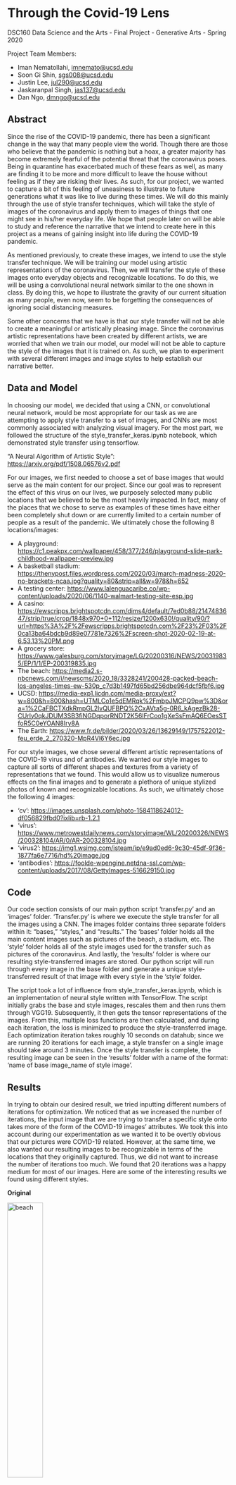 # Through the Covid-19 Lens

DSC160 Data Science and the Arts - Final Project - Generative Arts - Spring 2020

Project Team Members: 
- Iman Nematollahi, imnemato@ucsd.edu
- Soon Gi Shin, sgs008@ucsd.edu
- Justin Lee, jul290@ucsd.edu
- Jaskaranpal Singh, jas137@ucsd.edu
- Dan Ngo, dmngo@ucsd.edu

## Abstract
Since the rise of the COVID-19 pandemic, there has been a significant change in the way that many people view the world. Though there are those who believe that the pandemic is nothing but a hoax, a greater majority has become extremely fearful of the potential threat that the coronavirus poses. Being in quarantine has exacerbated much of these fears as well, as many are finding it to be more and more difficult to leave the house without feeling as if they are risking their lives. As such, for our project, we wanted to capture a bit of this feeling of uneasiness to illustrate to future generations what it was like to live during these times. We will do this mainly through the use of style transfer techniques, which will take the style of images of the coronavirus and apply them to images of things that one might see in his/her everyday life. We hope that people later on will be able to study and reference the narrative that we intend to create here in this project as a means of gaining insight into life during the COVID-19 pandemic.
  
As mentioned previously, to create these images, we intend to use the style transfer technique. We will be training our model using artistic representations of the coronavirus. Then, we will transfer the style of these images onto everyday objects and recognizable locations. To do this, we will be using a convolutional neural network similar to the one shown in class. By doing this, we hope to illustrate the gravity of our current situation as many people, even now, seem to be forgetting the consequences of ignoring social distancing measures.

Some other concerns that we have is that our style transfer will not be able to create a meaningful or artistically pleasing image. Since the coronavirus artistic representations have been created by different artists, we are worried that when we train our model, our model will not be able to capture the style of the images that it is trained on. As such, we plan to experiment with several different images and image styles to help establish our narrative better.


## Data and Model

In choosing our model, we decided that using a CNN, or convolutional neural network, would be most appropriate for our task as we are attempting to apply style transfer to a set of images, and CNNs are most commonly associated with analyzing visual imagery. For the most part, we followed the structure of the style_transfer_keras.ipynb notebook, which demonstrated style transfer using tensorflow. 

“A Neural Algorithm of Artistic Style”:  https://arxiv.org/pdf/1508.06576v2.pdf


For our images, we first needed to choose a set of base images that would serve as the main content for our project. Since our goal was to represent the effect of this virus on our lives, we purposely selected many public locations that we believed to be the most heavily impacted. In fact, many of the places that we chose to serve as examples of these times have either been completely shut down or are currently limited to a certain number of people as a result of the pandemic. We ultimately chose the following 8 locations/images:
 
- A playground: https://c1.peakpx.com/wallpaper/458/377/246/playground-slide-park-childhood-wallpaper-preview.jpg
- A basketball stadium: https://thenypost.files.wordpress.com/2020/03/march-madness-2020-no-brackets-ncaa.jpg?quality=80&strip=all&w=978&h=652
- A testing center: https://www.lalenguacaribe.co/wp-content/uploads/2020/06/1140-walmart-testing-site-esp.jpg
- A casino: https://ewscripps.brightspotcdn.com/dims4/default/7ed0b88/2147483647/strip/true/crop/1848x970+0+112/resize/1200x630!/quality/90/?url=https%3A%2F%2Fewscripps.brightspotcdn.com%2F23%2F03%2F0ca13ba64bdcb9d89e07781e7326%2Fscreen-shot-2020-02-19-at-6.53.13%20PM.png 
- A grocery store: https://www.galesburg.com/storyimage/LG/20200316/NEWS/200319835/EP/1/1/EP-200319835.jpg 
- The beach: https://media2.s-nbcnews.com/i/newscms/2020_18/3328241/200428-packed-beach-los-angeles-times-ew-530p_c7d3b1497fd65bd256dbe964dcf5fbf6.jpg 
- UCSD: https://media-exp1.licdn.com/media-proxy/ext?w=800&h=800&hash=UTMLCo1e5dEMRqk%2FmbpJMCPQ9pw%3D&ora=1%2CaFBCTXdkRmpGL2lvQUFBPQ%2CxAVta5g-0R6_kAgezBk28-CUrly0qkJDUM3SB3fiNGDqporRNDT2K56IFrCoo1gXeSsFmAQ6EOesSTfoR5C0eYOAN8Iry8A
- The Earth:
https://www.fr.de/bilder/2020/03/26/13629149/1757522012-feu_erde_2_270320-MpR4Vl6Y6ec.jpg

For our style images, we chose several different artistic representations of the COVID-19 virus and of antibodies. We wanted our style images to capture all sorts of different shapes and textures from a variety of representations that we found. This would allow us to visualize numerous effects on the final images and to generate a plethora of unique stylized photos of known and recognizable locations. As such, we ultimately chose the following 4 images:

- ‘cv’:
https://images.unsplash.com/photo-1584118624012-df056829fbd0?ixlib=rb-1.2.1
- ‘virus’: https://www.metrowestdailynews.com/storyimage/WL/20200326/NEWS/200328104/AR/0/AR-200328104.jpg
- ‘virus2’: https://img1.wsimg.com/isteam/ip/e9ad0ed6-9c30-45df-9f36-1877fa6e7716/hd%20image.jpg
- ‘antibodies’: https://foolde-wpengine.netdna-ssl.com/wp-content/uploads/2017/08/GettyImages-516629150.jpg

## Code

Our code section consists of our main python script ‘transfer.py’ and an ‘images’ folder. ‘Transfer.py’ is where we execute the style transfer for all the images using a CNN. The images folder contains three separate folders within it: “bases,” “styles,” and “results.” The ‘bases’ folder holds all the main content images such as pictures of the beach, a stadium, etc. The ‘style’ folder holds all of the style images used for the transfer such as pictures of the coronavirus. And lastly, the ‘results’ folder is where our resulting style-transferred images are stored. Our python script will run through every image in the base folder and generate a unique style-transferred result of that image with every style in the ‘style’ folder. 

The script took a lot of influence from style_transfer_keras.ipynb, which is an implementation of neural style written with TensorFlow. The script initially grabs the base and style images, rescales them and then runs them through VGG19. Subsequently, it then gets the tensor representations of the images. From this, multiple loss functions are then calculated, and during each iteration, the loss is minimized to produce the style-transferred image. Each optimization iteration takes roughly 10 seconds on datahub; since we are running 20 iterations for each image, a style transfer on a single image should take around 3 minutes. Once the style transfer is complete, the resulting image can be seen in the ‘results’ folder with a name of the format: ‘name of base image_name of style image’.

## Results

In trying to obtain our desired result, we tried inputting different numbers of iterations for optimization. We noticed that as we increased the number of iterations, the input image that we are trying to transfer a specific style onto takes more of the form of the COVID-19 images’ attributes. We took this into account during our experimentation as we wanted it to be overtly obvious that our pictures were COVID-19 related. However, at the same time, we also wanted our resulting images to be recognizable in terms of the locations that they originally captured. Thus, we did not want to increase the number of iterations too much. We found that 20 iterations was a happy medium for most of our images. Here are some of the interesting results we found using different styles.

**Original**

<img src="https://github.com/ucsd-dsc-arts/dsc160-final-dsc160-final-group6/blob/master/data/bases/beach.jpeg" width="40%" height="40%" title="beach">

**Style**

<img src="https://github.com/ucsd-dsc-arts/dsc160-final-dsc160-final-group6/blob/master/data/styles/cv.jpg" width="40%" height="40%" title="cv">

**Result**

<img src="https://github.com/ucsd-dsc-arts/dsc160-final-dsc160-final-group6/blob/master/results/result_beach_cv.png" width="40%" height="40%" title="beach_cv">

One of the base images that we decided to use was that of a crowded beach, something that used to be a common sight before the coronavirus pandemic. We performed style transfer on this image, using a different image of a rendering of the actual COVID-19 virus. The resulting image can be seen above. In the generated image, we can see that the style transfer seems to have replaced all of the people that were captured in the original image with black silhouettes outlined in red, similar to what thermal imaging might show. Some individuals from the base photo also now appear to be translucent in the generated image, which gives them a ghost-like appearance. The people highlighted in red also establish a violent and threatening mood. In general, applying the style transfer onto the image of the beach definitely gives it a more ominous, dangerous feel. 

**Original**

<img src="https://github.com/ucsd-dsc-arts/dsc160-final-dsc160-final-group6/blob/master/data/bases/casino.png" width="40%" height="40%" title="casino">

**Style**

<img src="https://github.com/ucsd-dsc-arts/dsc160-final-dsc160-final-group6/blob/master/data/styles/virus2.jpg" width="40%" height="40%" title="virus2">

**Result**

<img src="https://github.com/ucsd-dsc-arts/dsc160-final-dsc160-final-group6/blob/master/results/result_casino_virus2.png" width="40%" height="40%" title="casino_virus2">

Another one of the base images that we used was this picture of a relatively uncrowded casino, taken somewhat recently to serve as an example of some businesses deciding to reopen, perhaps prematurely. We performed a style transfer on the image, using a rendering of what the COVID-19 virus may look like in the bloodstream. The resulting image, displayed above, was interesting in that the tone and feel of the image was completely different from that of the many of the other style transferred images, including the first one that we discussed above. Rather than being off-putting or “dangerous”, this style-transferred image gave off a more “cartoony” feel. One could almost imagine the image created here being displayed in an art gallery or perhaps appearing in a scene from Osmosis Jones. In general, this style transfer definitely gave off a more artistic vibe more so than did most of the other style transfers that were generated in this project. 

**Original**

<img src="https://github.com/ucsd-dsc-arts/dsc160-final-dsc160-final-group6/blob/master/data/bases/testing.jpg" width="40%" height="40%" title="testing">

**Style**

<img src="https://github.com/ucsd-dsc-arts/dsc160-final-dsc160-final-group6/blob/master/data/styles/antibodies.jpg" width="40%" height="40%" title="antibodies">

**Result**

<img src="https://github.com/ucsd-dsc-arts/dsc160-final-dsc160-final-group6/blob/master/results/result_testing_antibodies.png" width="40%" height="40%" title="testing_antibodies">

The base image for this style transfer is one that depicts the distribution of virus testing kits using an image of antibodies as the style template. In the original image, the amount of protective gear being worn by the health official represents the need for safety, but consequently it also corresponds to the presence of danger. On the other hand, the image of the antibodies’ blue color attempts to shed a more positive outlook or feel to the image, as antibodies generally tend to be beneficial, and we can see that this is so in the generated image. We can also see that because the antibodies consist of smaller spherical particles that are bonded together, there are many objects in the resulting image that look as if they consist of many small circular components. This is best exemplified through the health official’s face shield as it appears to be entirely made of such particles. And lastly, we can also see that the style transfer process has much difficulty in dealing with the sky as it attempts to texture the shadows of the sky in the background.

**Original**

<img src="https://github.com/ucsd-dsc-arts/dsc160-final-dsc160-final-group6/blob/master/data/bases/earth.jpg" width="40%" height="40%" title="earth">

**Style**

<img src="https://github.com/ucsd-dsc-arts/dsc160-final-dsc160-final-group6/blob/master/data/styles/virus.jpg" width="40%" height="40%" title="virus">

**Result**

<img src="https://github.com/ucsd-dsc-arts/dsc160-final-dsc160-final-group6/blob/master/results/result_earth_virus.png" width="40%" height="40%" title="earth_virus">

The base image for this style transfer is a picture of the Earth which uses a much smoother representation of the coronavirus as its style template. As you may know, the Earth is something that is familiar to everyone simply because it is our home. It is the only place that we know is able to sustain life, and because life exists here, viruses exist as well to infect it. As such, looking at the resulting image, we can see that it is essentially covered in splotches, showing that the neural network heavily favored the protein spikes of the virus during the style transfer. What is also interesting is that the splotches were applied to the image in such a way that did not construct the Earth with the anatomy of the virus nor did it make the Earth look like the virus. Instead, the resulting image is much more reminiscent of microbes under a microscope. The splotches that are present in the entire image has the effect of making the Earth look contaminated, which is exactly how people perceive it now during this time.

## Discussion

Our plan to show how rampant and pervasive COVID-19 currently is proved to be successful. By using style transfer, we are able to transform any image’s style and form to that of our COVID-19 virus images. As intended, the resulting images give the viewer different impressions of how COVID-19 has taken control of the world similar to how the style of the COVID-19 images has taken over the base images. The resulting images also signify how these familiar places no longer look or function as they regularly did before the coronavirus pandemic.  Overall, we attempted to exemplify all of the feelings commonly expressed during the COVID-19 outbreak through our resulting style transfer images.

Compared to more traditional artwork, our approach was unique in that we did not have to manually draw up anything or have anything specific planned or thought up. While we did have a message that we intended to convey, our thought process only required thinking of which two images or ideas could go together in order to evoke that notion within the viewer. For our examples, we took locations that we thought our audience may know and combined them with artistic representations of the COVID-19 virus because we thought that taking someplace familiar and giving it a virus-like representation would best imply the invisible threat. We did not know exactly what our end product would look like, which contrasts with traditional approaches to doing artwork where the artist generally knows what to expect. As such, all of our resulting images are a product of trial and error. In fact, we had to try different parameters and inputs many times in order to find the aesthetic that we wanted. 

COVID-19 has transformed the lives of all people around the globe. By transferring the styles from the artistic renderings of the COVID-19 virus onto places that we are familiar with, we hope that our audience, or anyone who has been affected by the COVID-19 pandemic, in general, is able to relate to these images that we have generated. Seeing these familiar places overlaid with the style and form of the coronavirus, we wanted to remind people of some of the things that the COVID-19 virus has taken from us. Showing locations, such as UCSD and the beach, in the style of the COVID-19 virus renderings also serves to illustrate, in an exaggerated way, how the presence of COVID-19 has caused various locations to be physically altered. 

Like most, if not all, generative art, there are a range of ethical concerns associated with style transfer. For one, art generated by this method, by design, requires one to draw from other art styles, so the generated art isn’t completely “unique”. Furthermore, this type of art has limited human input. Art is usually defined as being the manifestation of human creativity or imagination. Some may argue that the “art” being generated here is only partially, if at all, fitting of the common definition of art. Essentially, and this criticism isn’t limited to only this form of generative art, art generated through style transfer blurs the line between what may be considered and what may not. Some of the other usual criticisms that are aimed at generative art, mainly those concerning the ability to fake something, probably don’t apply here, as it’s pretty obvious to see that these images are doctored, but this may change in the future, and may be a point of consideration for the creators and users of this tool. 

For the future, we would like to implement a real-time style transfer tool. We would like users to be able to apply style transfer directly onto what their webcam is seeing, so they too can create COVID-19 related artwork. Also, they would not have to go through the trial and error process like we did as they would be able to immediately see the result of the style transfer. Hopefully, this creates yet another way for us to show people how we felt during these precarious times.


## Team Roles

- Iman Nematollahi: Data, Code, part of Discussion
- Justin Lee: Part of Discussion, Result, and Slides
- Soon Gi Shin: Abstract, Proofreading, part of Results, part of Discussion
- Jaskaranpal Singh: Discussion, Result, and Slides
- Dan Ngo: Discussion, Results, Slides

## Technical Notes and Dependencies

- See imports in .py file
- Unzipped Images folder and .py file must be in the same directory in order to run properly.

## Reference

https://github.com/roberttwomey/dsc160-code/blob/master/examples/style_transfer_tensorflow/style_transfer_keras.ipynb

https://towardsdatascience.com/light-on-math-machine-learning-intuitive-guide-to-neural-style-transfer-ef88e46697ee

https://www.pyimagesearch.com/2018/08/27/neural-style-transfer-with-opencv/

https://nico-opendata.jp/publish/neural-style-synthesizer/neural-style-synthesizer-slides.pdf

